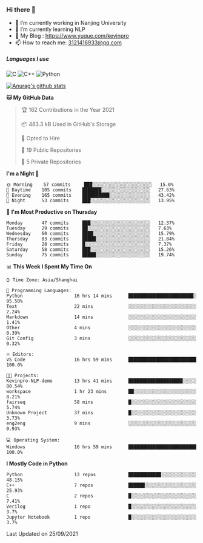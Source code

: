 ### Hi there 👋

- 🔭 I’m currently working in Nanjing University
- 🌱 I’m currently learning NLP
- 👯 My Blog : https://www.yuque.com/kevinpro
- 📫 How to reach me: 3121416933@qq.com

##### Languages I use
![C](https://img.shields.io/badge/-C-000000?style=flat&logo=c)
![C++](https://img.shields.io/badge/-C++-000000?style=flat&logo=c%2B%2B)
![Python](https://img.shields.io/badge/-Python-000000?style=flat&logo=python)

[![Anurag's github stats](https://github-readme-stats.vercel.app/api?username=Ricardokevins)](https://github.com/anuraghazra/github-readme-stats)

<!--START_SECTION:waka-->
**🐱 My GitHub Data** 

> 🏆 162 Contributions in the Year 2021
 > 
> 📦 483.3 kB Used in GitHub's Storage 
 > 
> 💼 Opted to Hire
 > 
> 📜 19 Public Repositories 
 > 
> 🔑 5 Private Repositories  
 > 
**I'm a Night 🦉** 

```text
🌞 Morning    57 commits     ███░░░░░░░░░░░░░░░░░░░░░░   15.0% 
🌆 Daytime    105 commits    ███████░░░░░░░░░░░░░░░░░░   27.63% 
🌃 Evening    165 commits    ██████████░░░░░░░░░░░░░░░   43.42% 
🌙 Night      53 commits     ███░░░░░░░░░░░░░░░░░░░░░░   13.95%

```
📅 **I'm Most Productive on Thursday** 

```text
Monday       47 commits     ███░░░░░░░░░░░░░░░░░░░░░░   12.37% 
Tuesday      29 commits     ██░░░░░░░░░░░░░░░░░░░░░░░   7.63% 
Wednesday    60 commits     ████░░░░░░░░░░░░░░░░░░░░░   15.79% 
Thursday     83 commits     █████░░░░░░░░░░░░░░░░░░░░   21.84% 
Friday       28 commits     █░░░░░░░░░░░░░░░░░░░░░░░░   7.37% 
Saturday     58 commits     ███░░░░░░░░░░░░░░░░░░░░░░   15.26% 
Sunday       75 commits     █████░░░░░░░░░░░░░░░░░░░░   19.74%

```


📊 **This Week I Spent My Time On** 

```text
⌚︎ Time Zone: Asia/Shanghai

💬 Programming Languages: 
Python                   16 hrs 14 mins      ████████████████████████░   95.58% 
Text                     22 mins             ░░░░░░░░░░░░░░░░░░░░░░░░░   2.24% 
Markdown                 14 mins             ░░░░░░░░░░░░░░░░░░░░░░░░░   1.41% 
Other                    4 mins              ░░░░░░░░░░░░░░░░░░░░░░░░░   0.39% 
Git Config               3 mins              ░░░░░░░░░░░░░░░░░░░░░░░░░   0.32%

🔥 Editors: 
VS Code                  16 hrs 59 mins      █████████████████████████   100.0%

🐱‍💻 Projects: 
Kevinpro-NLP-demo        13 hrs 41 mins      ████████████████████░░░░░   80.54% 
workspace                1 hr 23 mins        ██░░░░░░░░░░░░░░░░░░░░░░░   8.21% 
fairseq                  58 mins             █░░░░░░░░░░░░░░░░░░░░░░░░   5.74% 
Unknown Project          37 mins             █░░░░░░░░░░░░░░░░░░░░░░░░   3.73% 
eng2eng                  9 mins              ░░░░░░░░░░░░░░░░░░░░░░░░░   0.93%

💻 Operating System: 
Windows                  16 hrs 59 mins      █████████████████████████   100.0%

```

**I Mostly Code in Python** 

```text
Python                   13 repos            ████████████░░░░░░░░░░░░░   48.15% 
C++                      7 repos             ██████░░░░░░░░░░░░░░░░░░░   25.93% 
C                        2 repos             █░░░░░░░░░░░░░░░░░░░░░░░░   7.41% 
Verilog                  1 repo              █░░░░░░░░░░░░░░░░░░░░░░░░   3.7% 
Jupyter Notebook         1 repo              █░░░░░░░░░░░░░░░░░░░░░░░░   3.7%

```



 Last Updated on 25/09/2021
<!--END_SECTION:waka-->
